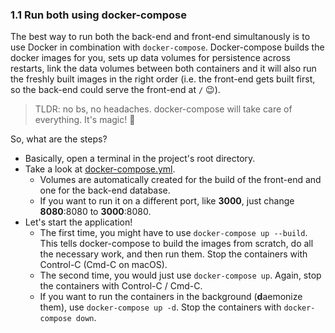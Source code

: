 ### 1.1 Run both using docker-compose

The best way to run both the back-end and front-end simultanously is to use Docker in combination with `docker-compose`. Docker-compose builds the docker images for you, sets up data volumes for persistence across restarts, link the data volumes between both containers and it will also run the freshly built images in the right order (i.e. the front-end gets built first, so the back-end could serve the front-end at `/` :wink:).

>  TLDR: no bs, no headaches. docker-compose will take care of everything. It's magic! :rainbow:

So, what are the steps?

- Basically, open a terminal in the project's root directory.
- Take a look at [docker-compose.yml](../../../docker-compose.yml).
  - Volumes are automatically created for the build of the front-end and one for the back-end database.
  - If you want to run it on a different port, like **3000**, just change **8080**:8080 to **3000**:8080.
- Let's start the application!
  - The first time, you might have to use `docker-compose up --build`. This tells docker-compose to build the images from scratch, do all the necessary work, and then run them. Stop the containers with Control-C (Cmd-C on macOS).
  - The second time, you would just use `docker-compose up`. Again, stop the containers with Control-C / Cmd-C.
  - If you want to run the containers in the background (**d**aemonize them), use `docker-compose up -d`. Stop the containers with `docker-compose down`.